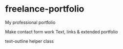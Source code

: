 # freelance-portfolio
My professional portfolio


Make contact form work
Text, links & extended portfolio


text-outline helper class
